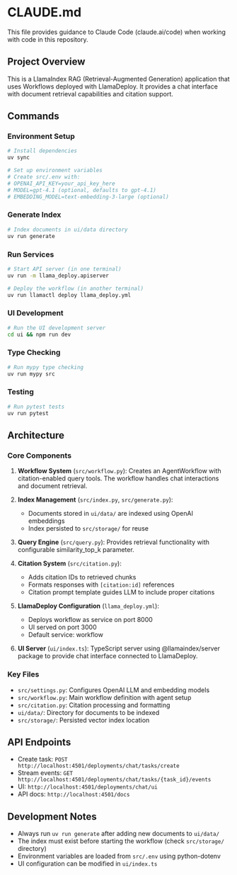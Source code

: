 # CLAUDE.md

This file provides guidance to Claude Code (claude.ai/code) when working with code in this repository.

## Project Overview

This is a LlamaIndex RAG (Retrieval-Augmented Generation) application that uses Workflows deployed with LlamaDeploy. It provides a chat interface with document retrieval capabilities and citation support.

## Commands

### Environment Setup
```bash
# Install dependencies
uv sync

# Set up environment variables
# Create src/.env with:
# OPENAI_API_KEY=your_api_key_here
# MODEL=gpt-4.1 (optional, defaults to gpt-4.1)
# EMBEDDING_MODEL=text-embedding-3-large (optional)
```

### Generate Index
```bash
# Index documents in ui/data directory
uv run generate
```

### Run Services
```bash
# Start API server (in one terminal)
uv run -m llama_deploy.apiserver

# Deploy the workflow (in another terminal)
uv run llamactl deploy llama_deploy.yml
```

### UI Development
```bash
# Run the UI development server
cd ui && npm run dev
```

### Type Checking
```bash
# Run mypy type checking
uv run mypy src
```

### Testing
```bash
# Run pytest tests
uv run pytest
```

## Architecture

### Core Components

1. **Workflow System** (`src/workflow.py`): Creates an AgentWorkflow with citation-enabled query tools. The workflow handles chat interactions and document retrieval.

2. **Index Management** (`src/index.py`, `src/generate.py`): 
   - Documents stored in `ui/data/` are indexed using OpenAI embeddings
   - Index persisted to `src/storage/` for reuse

3. **Query Engine** (`src/query.py`): Provides retrieval functionality with configurable similarity_top_k parameter.

4. **Citation System** (`src/citation.py`): 
   - Adds citation IDs to retrieved chunks
   - Formats responses with `[citation:id]` references
   - Citation prompt template guides LLM to include proper citations

5. **LlamaDeploy Configuration** (`llama_deploy.yml`):
   - Deploys workflow as service on port 8000
   - UI served on port 3000
   - Default service: workflow

6. **UI Server** (`ui/index.ts`): TypeScript server using @llamaindex/server package to provide chat interface connected to LlamaDeploy.

### Key Files

- `src/settings.py`: Configures OpenAI LLM and embedding models
- `src/workflow.py`: Main workflow definition with agent setup
- `src/citation.py`: Citation processing and formatting
- `ui/data/`: Directory for documents to be indexed
- `src/storage/`: Persisted vector index location

## API Endpoints

- Create task: `POST http://localhost:4501/deployments/chat/tasks/create`
- Stream events: `GET http://localhost:4501/deployments/chat/tasks/{task_id}/events`
- UI: `http://localhost:4501/deployments/chat/ui`
- API docs: `http://localhost:4501/docs`

## Development Notes

- Always run `uv run generate` after adding new documents to `ui/data/`
- The index must exist before starting the workflow (check `src/storage/` directory)
- Environment variables are loaded from `src/.env` using python-dotenv
- UI configuration can be modified in `ui/index.ts`